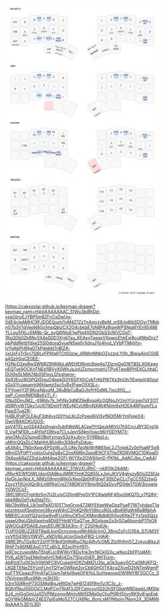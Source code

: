 ![alt text](https://github.com/Finnitio/3dpcorne-shield-nodefree/blob/main/my_keymap.png?raw=true)

[https://caksoylar.github.io/keymap-drawer?keymap_yaml=H4sIAAAAAAAC_51Wy3biRhDd-ysqOInyEJYBP5m8ZFnCxDwUg-04E4cIaAMHCRFJDOEQsshi1vM4Z1ZzTn4giyzyBeM_mS9Jq6tbSDOyrTMbbnG7b3V1dVepN8Go1mpQbUCX2O4cbkbE7sN8FAzBgieWPSNgj8YElr85486YLLqu5fXLcEM8b-Qr_pyQ6WpjE1wPlq4XDN2ObS3cWVCGpT-1RxQDb0Zk8Ny5X4aSDD3XnjkTau_KEAxnTpeaxVXowicEhkEw9cuKMqDrz7pbPddRetbYdxe25Sl0dcea5vueNSee0rXdruJYo4lyql_VVbPTMnVty-lvYgAbPI4NgGTkPdebkI7nBlZA-nxUxFxTr5rn7Q6LvFP6fa9TCt0Qzw_d9MmNNbOZxzzoLY0h_IBwiaAjnCG0Ea4QzhGqCE0EE-H2NcO2esRwSWNRZRiW4bLaWEHEtRintc9qq4g7ZlzrpGq016TBSLXGKaggnEQTvk9OCKnTNEe1lBVvX0WhJaJnUZsmurmstrUTPv4Two8IPHEXCLhhaCDUI0eSLMlA74b0SFqvLG1xshwnv-XkR3Eyz8lOjPQXDguO4ppkG0Y6GPXGCybTrKkPl67Xx3lnOh7lEqigoV40zutsGsXYrJapanrk96hlamzSsc5yRxfFqwO5X3Lc-EYYnwjjY2F8KoxNbvzM_38uBlbCuBaGJIxfhfGdML7ixu3fiG__-oeP_CmmfMENBeEzTi_F-GNuSDmJM2_-49Rdv7k_hPjNv3dNfZ9eBospKcOQNqJV2miYUrzggTsY2OTdSRPryWTGky1JcXj79DmYFWEyNCvUfBmNXjRrKNjim9xHOEA4RPgymTLuPawS7ugZR-H4BUPqPOLEAuF2dt4vxt20YtxLKcZcPpesRiVl3yfNOl5MrYmFpjeO4-OwjVBAKCKUGOS-zqV4TELsxGS443ziihvajv0ub6WsWLACpe1YtQqukMIVU7hSCrcjJRY3Crg1A0_VwFM1Dh_c4H1gFDBtxg7CLsJeytSjNmi1swc96iY0DYM73-aIwOMvZQ1umeE0BpYzmgyS3zXxJbrv-5Y9RbzLs-uMhIrQQsDLCMaHHUBUd6n3l39oPsDdup-vA384n_TN0nXpgyEP0zI8Lu7LUNy7poNjWrlNM3wL2JTnjwkZv0nYsa6F5oBq9rnGVFttPYvokIoOuIg2g8xC2nxKMRn2qodE9CFXTIieZRDRVMQC1DKqaDIOk6osARa2ZSgUuM44pe2GFl-WjYXp2OW6ilqnD-PKfbL_AdACJbo_CwAA](https://caksoylar.github.io/keymap-drawer?keymap_yaml=H4sIAAAAAAAC_51WzXLiRhC--yk6OIk2ibAM-Jf8yrKEWfOjWLIdsnGIABkoJMRKYlmKZQ855LxJqnJKVV4ghxzyBOs32SfJaHpGlrJarNoLX_NNfz09remWtkGrNxpQb0HPdrwF3I5tZwCLcTgCC55ZztwGZzyxYfXUnXQn9rLnWf6gCre2748DKVjY9my9tQ2eDyvPD0de17GW3jyswiqYOWOCoT-3RfC9RVCFigh9z5m7U2LvixCO5m6PmOV1FCKwbRiF4SyoStKQ7D_v7fQ9V-pbk8BbOpYvkd1da1Yc-NbC9qWe4_Uk1xpPpXO105T1rqGryo472MYEtlgeWwDpzPueP7W7vhdaoT1gqzznhtxpX5pdmnm38vygW4nC2H4QhRnYt9bcoRGLoBoKRfgW4RpBRbhAMBE6CJcIdYQ2go5w9ydFUz6huCK5yCKMqnBdb60h5gzKKeZFYx1zp5QzzuqaeU9qlJQbjIIawlns8DjtEFHnWYEaGTve_RGnlsqeZq3rGOa6bipnbP17hO8QWOGuEPDA0EJoxoEEURCB3A3hc-F-Z2GHkdUk-TUjP0iSRUZ2E6TRadLkgnDcnyzpeugNh46dcImO_38nxZoFcO35A_S7UM3YvyVftS43RjV0WVFj_xNDV6jLqUorGixdvFBQ-LHAjK-48RE3PuTGx9zYZsYP7P8nfGHNjRtuCNz4iRvfcOMLZtz9hfjm57_Zykvu8ikzJIRHjF7x9SfMEAoCY17_y6h3_RZecPHrf97l-ja9CpczuwojMp7I5IgKiJc8WWvY8Du1nk3nrNiCkIQ3v_wKeo2bFPUaMX-PV6_aDRTssEMeIhwhHCN8li4Zix71Dgv0iiEP_BtFEjzm-AbRVdl7u0X3s1r0IKNFC8VCukeljHOftZt4MZU2tp_aOk2uwy5CCaGMUKFQ-LKQETENeZ5YUnFLhnTQYwOWNgt2orCb6GHOlTK4cgZXyeD2hNTmWgmPpuFT1fCpascPHnATaCUsm7aHsI9wkOF6YoLSuHgwoqpDW9NY8F2GCCz_St7kVjmextByx9Nh-m3H30-b3nr5S8RmP73OSMgIBgJeRtDe7wHEfZd5f9nr5z3C3c_z-8Qfrif5kul55DOiCLMqPCmTRi4f3JDFCencyyiIQ2j2hSFGbwWRDawbLjlMStp6J4_miGgOmUaXDVPNIzomoiMmIvMjt5DMq0pChuPtIRH5IiynRK9yiEgpEgkqOVWkGMdpVZ4ES7silEpMp52TCUX6Nc_BonLsM11NbpIv7Nom2X_3DMMliAsAAA%3D%3D)
